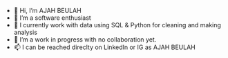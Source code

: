 - 👋 Hi, I’m AJAH BEULAH
- 👀 I’m a software enthusiast
- 🌱 I currently work with data using SQL & Python for cleaning and making analysis
- 💞️ I’m a work in progress with no collaboration yet.
- 📫 I can be reached direclty on LinkedIn or IG as AJAH BEULAH

<!---
beifaj/beifaj is a ✨ special ✨ repository because its `README.md` (this file) appears on your GitHub profile.
You can click the Preview link to take a look at your changes.
--->

